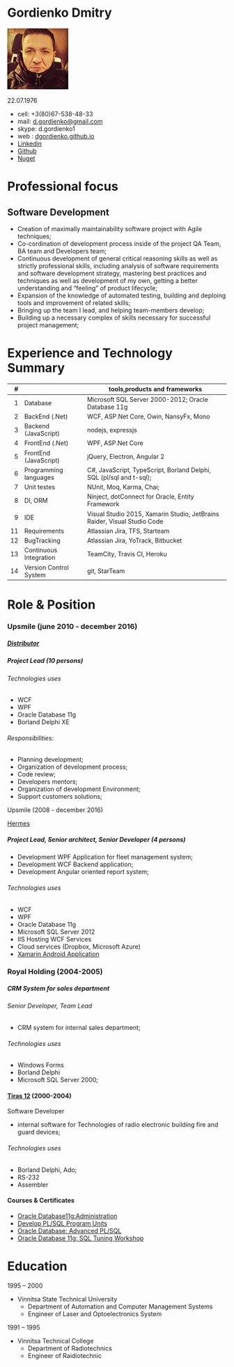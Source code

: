# Gordienko Dmitry
![alt](https://raw.githubusercontent.com/dgordienko/d.gordiienko/master/src/assets/img/01.jpg)

22.07.1976
- cell: +3(80)67-538-48-33
- mail: [d.gordienko@gmail.com](mail:d.gordienko@gmail.com)
- skype: d.gordienko1
- web : [dgordienko.github.io](http://dgordienko.github.io)
- [Linkedin](https://www.linkedin.com/in/dmitry-gordienko-5176a019/)
- [Github](https://github.com/dgordienko)
- [Nuget](https://www.nuget.org/profiles/dgordienko)


# Professional focus
## Software Development

- Creation of maximally maintainability software project with Agile techniques;
- Co-cordination of development process inside of the project QA Team, BA team and Developers team;
- Continuous development of general critical reasoning skills as well as strictly professional skills, including analysis of software requirements and software development strategy, mastering best  practices and
techniques as well as development of my own, getting a better understanding and “feeling” of product lifecycle;
- Expansion of the knowledge of automated testing, building and deploing tools and improvement of related skills;
- Bringing up the team I lead, and helping team-members develop;
- Building up a necessary complex of skills necessary for successful project management;

# Experience and Technology Summary

|  # |     |tools,products and frameworks   |
|---:|---|---|
|  1 | Database|Microsoft SQL Server 2000-2012; Oracle Database 11g|
|  2 | BackEnd (.Net)  |WCF, ASP.Net Core, Owin, NansyFx, Mono   |
|  3 | Backend (JavaScript)| nodejs, expressjs   |
|  4 | FrontEnd (.Net)| WPF, ASP.Net Core|
|  5 | FrontEnd (JavaScript)| jQuery, Electron, Angular 2|
|  6 | Programming languages| C#, JavaScript, TypeScript, Borland Delphi, SQL (pl/sql and t-sql);|
|  7 | Unit testes|NUnit, Moq, Karma, Chai;|
|  8 | DI, ORM|Ninject, dotConnect for Oracle, Entity Framework|
|  9 | IDE|Visual Studio 2015, Xamarin Studio, JetBrains Raider, Visual Studio Code|
|  11 | Requirements| Atlassian Jira, TFS, Starteam|
|  12 | BugTracking|Atlassian Jira, YoTrack, Bitbucket|
|  13 | Continuous Integration|TeamCity, Travis CI, Heroku|
|  14 | Version Control System|git, StarTeam|

# Role & Position
### Upsmile (june 2010 - december 2016)

 ##### [Distributor](https://www.gitbook.com/book/idistributor/distributor/details)
 ##### Project Lead  (10 persons)
 ###### Technologies uses
  * WCF
  * WPF
  * Oracle Database 11g
  * Borland Delphi XE

  ###### Responsibilities:
* Planning development;
* Organization of development process;
* Code review;
* Developers mentors;
* Organization of development Environment;
* Support customers solutions;

Upsmile (2008 - december 2016)

[Hermes](https://www.youtube.com/watch?v=NUoaEsDK3t0&t=23s)

##### Project Lead, Senior architect, Senior Developer (4 persons)
* Development WPF Application for fleet management system;
* Development WCF Backend application;
* Development Angular oriented report system;

###### Technologies uses
 * WCF
 * WPF
 * Oracle Database 11g
 * Microsoft SQL Server 2012
 * IIS Hosting WCF Services
 * Cloud services (Dropbox, Microsoft Azure)
 *  [Xamarin Android Application](https://play.google.com/store/apps/details?id=hermes.mobile)

### Royal Holding (2004-2005)
##### CRM System for sales department
 ###### Senior Developer, Team Lead
 * CRM system for internal sales department;

 ###### Technologies uses
  * Windows Forms
  * Borland Delphi
  * Microsoft SQL Server 2000;

#### [Tiras 12](http://tiras.ua) (2000-2004)
   Software Developer
   * internal software for Technologies of radio electronic  building fire and guard devices;
   ###### Technologies uses
   * Borland Delphi, Ado;
   * RS-232
   * Assembler

#### Courses & Certificates

* [Oracle Database11g:Administration](https://www.dropbox.com/home?preview=certificate.pdf)
* [Develop PL/SQL Program Units](http://www.borlas.com.ua/index.php/uchebnyj-tsentr/uchebnye-kursy)
* [Oracle Database: Advanced PL/SQL](http://www.borlas.com.ua/index.php/uchebnyj-tsentr/uchebnye-kursy)
* [Oracle Database 11g: SQL Tuning Workshop ](http://www.borlas.com.ua/index.php/uchebnyj-tsentr/uchebnye-kursy)

# Education
1995 – 2000     
- Vinnitsa State Technical University
    - Department of Automation and Computer Management Systems
    - Engineer of Laser and Optoelectronics System

1991 – 1995
 - Vinnitsa Technical College
    - Department of Radiotechnics
    - Engineer of Raidiotechnic
